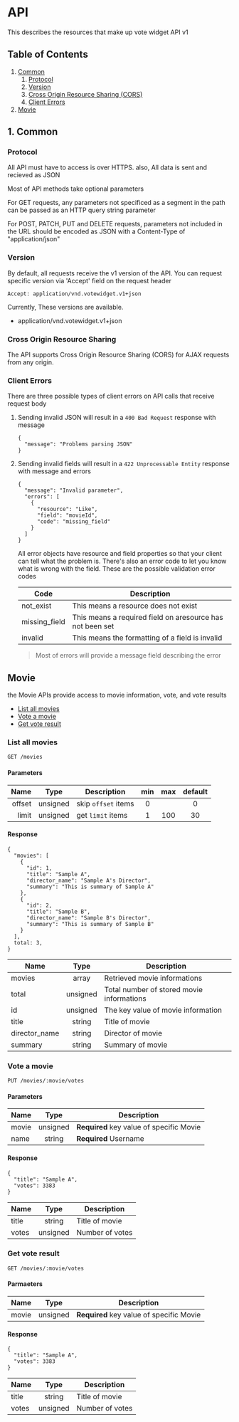 # API
This describes the resources that make up vote widget API v1


## Table of Contents
1. [Common](#common)
   1. [Protocol](#common-protocol)
   2. [Version](#common-version)
   3. [Cross Origin Resource Sharing (CORS)](#common-cors)
   4. [Client Errors](#common-client-errors)
2. [Movie](#movie)


## 1. Common <a id="common"></a>

### Protocol <a id="common-protocol"></a>
All API must have to access is over HTTPS.
also, All data is sent and recieved as JSON

Most of API methods take optional parameters

 For GET requests, any parameters not specificed as a segment in the path
can be passed as an HTTP query string parameter

 For POST, PATCH, PUT and DELETE requests, parameters not included in the URL
should be encoded as JSON with a Content-Type of "application/json"

### Version <a id="common-version"></a>
By default, all requests receive the v1 version of the API.
You can request specific version via 'Accept' field on the request header
```
Accept: application/vnd.votewidget.v1+json
```
Currently, These versions are available.
- application/vnd.votewidget.v1+json

### Cross Origin Resource Sharing <a id="common-cors"></a>
The API supports Cross Origin Resource Sharing (CORS) for AJAX requests
from any origin.

### Client Errors <a id="common-client-errors"></a>
There are three possible types of client errors
on API calls that receive request body

1. Sending invalid JSON will result in a `400 Bad Request` response
  with message
   ```
   {
     "message": "Problems parsing JSON"
   }
   ```
2. Sending invalid fields will result in a `422 Unprocessable Entity` response
  with message and errors
   ```
   {
     "message": "Invalid parameter",
     "errors": [
       {
         "resource": "Like",
         "field": "movieId",
         "code": "missing_field"
       }
     ]
   }
   ```

   All error objects have resource and field properties so that your client
   can tell what the problem is.
   There's also an error code to let you know what is wrong with the field.
   These are the possible validation error codes

   | Code          | Description
   |---------------|-----------------------------------------------------------
   | not_exist     | This means a resource does not exist
   | missing_field | This means a required field on aresource has not been set 
   | invalid       | This means the formatting of a field is invalid

   > Most of errors will provide a message field describing the error


## Movie <a id="movie"></a>
the Movie APIs provide access to movie information, vote, and vote results

- [List all movies](#movie-list)
- [Vote a movie](#movie-vote)
- [Get vote result](#movie-vote-result)


### List all movies <a id="movie-list"></a>
```
GET /movies
```
#### Parameters
 Name   | Type     | Description         | min | max | default
-------:|:--------:|---------------------|:---:|:---:|:--------:
 offset | unsigned | skip `offset` items | 0   |     | 0
 limit  | unsigned | get `limit` items   | 1   | 100 | 30

#### Response
```
{
  "movies": [
    {
      "id": 1,
      "title": "Sample A",
      "director_name": "Sample A's Director",
      "summary": "This is summary of Sample A"
    },
    {
      "id": 2,
      "title": "Sample B",
      "director_name": "Sample B's Director",
      "summary": "This is summary of Sample B"
    }
  ],
  total: 3,
}
```
 Name          | Type     | Description
---------------|:--------:|-------------------------------------------
 movies        | array    | Retrieved movie informations
 total         | unsigned | Total number of stored movie informations
 id            | unsigned | The key value of movie information
 title         | string   | Title of movie
 director_name | string   | Director of movie
 summary       | string   | Summary of movie


### Vote a movie <a id="movie-vote"></a>
```
PUT /movies/:movie/votes
```
#### Parameters
 Name  | Type     | Description
-------|:--------:|---------------------------------------------------
 movie | unsigned | **Required** key value of specific Movie
 name  | string   | **Required** Username

#### Response
```
{
  "title": "Sample A",
  "votes": 3383
}
```
 Name    | Type     | Description
---------|:--------:|---------------------------------------------------
 title   | string   | Title of movie
 votes   | unsigned | Number of votes


### Get vote result  <a id="movie-vote-result"></a>
```
GET /movies/:movie/votes
```
#### Parmaeters
 Name  | Type     | Description
-------|:--------:|---------------------------------------------------
 movie | unsigned | **Required** key value of specific Movie

#### Response
```
{
  "title": "Sample A",
  "votes": 3383
}
```
 Name    | Type     | Description
---------|:--------:|-------------------------------------------------
 title   | string   | Title of movie
 votes   | unsigned | Number of votes
